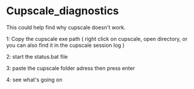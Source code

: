 # Cupscale_diagnostics
This could help find why cupscale doesn't work.

1: Copy the cupscale exe path
( right click on cupscale, open directory, or you can also find it in the cupscale session log )

2: start the status.bat file 

3: paste the cupscale folder adress then press enter

4: see what's going on
